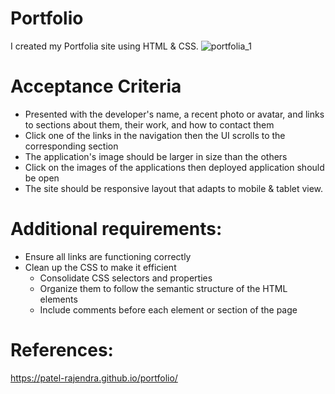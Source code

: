 # Portfolio
I created my Portfolia site using HTML & CSS.
![portfolia_1](https://user-images.githubusercontent.com/99554262/156971859-0441679d-7ca0-4e51-9707-95142e188a0e.jpg)


# Acceptance Criteria
- Presented with the developer's name, a recent photo or avatar, and links to sections about them, their work, and how to contact them
- Click one of the links in the navigation then the UI scrolls to the corresponding section
- The application's image should be larger in size than the others
- Click on the images of the applications then deployed application should be open
- The site should be responsive layout that adapts to mobile & tablet view.

# Additional requirements:
- Ensure all links are functioning correctly
- Clean up the CSS to make it efficient
  - Consolidate CSS selectors and properties
  - Organize them to follow the semantic structure of the HTML elements
  - Include comments before each element or section of the page

# References:
https://patel-rajendra.github.io/portfolio/
